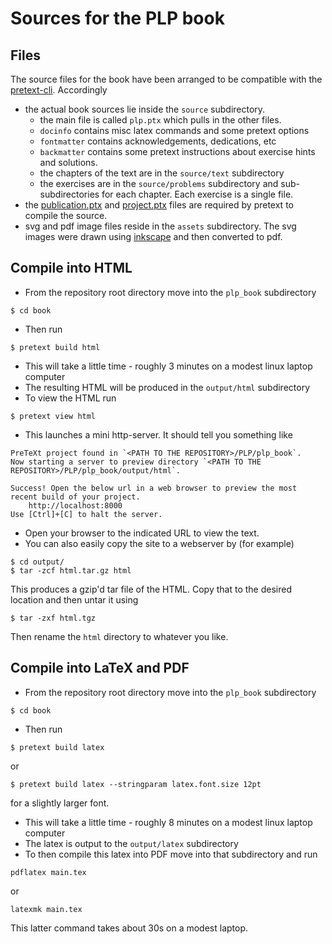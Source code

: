 # Sources for the PLP book

## Files

The source files for the book have been arranged to be compatible with the [pretext-cli](https://pretextbook.org/doc/guide/html/processing-CLI.html). Accordingly
* the actual book sources lie inside the `source` subdirectory.
  * the main file is called `plp.ptx` which pulls in the other files.
  * `docinfo` contains misc latex commands and some pretext options
  * `fontmatter` contains acknowledgements, dedications, etc
  * `backmatter` contains some pretext instructions about exercise hints and solutions.
  * the chapters of the text are in the `source/text` subdirectory
  * the exercises are in the `source/problems` subdirectory and sub-subdirectories for each chapter. Each exercise is a single file.
* the [publication.ptx](https://pretextbook.org/doc/guide/html/publication-file.html) and [project.ptx](https://pretextbook.org/doc/guide/html/cli-publication.html) files are required by pretext to compile the source.
* svg and pdf image files reside in the `assets` subdirectory. The svg images were drawn using [inkscape](https://inkscape.org/) and then converted to pdf.




## Compile into HTML
* From the repository root directory move into the `plp_book` subdirectory
```
$ cd book
```
* Then run
```
$ pretext build html
```
* This will take a little time - roughly 3 minutes on a modest linux laptop computer
* The resulting HTML will be produced in the `output/html` subdirectory
* To view the HTML run
```
$ pretext view html
```
* This launches a mini http-server. It should tell you something like 
```
PreTeXt project found in `<PATH TO THE REPOSITORY>/PLP/plp_book`.
Now starting a server to preview directory `<PATH TO THE REPOSITORY>/PLP/plp_book/output/html`.

Success! Open the below url in a web browser to preview the most recent build of your project.
    http://localhost:8000
Use [Ctrl]+[C] to halt the server.

```
* Open your browser to the indicated URL to view the text.
* You can also easily copy the site to a webserver by (for example)
```
$ cd output/
$ tar -zcf html.tar.gz html
```
This produces a gzip'd tar file of the HTML. Copy that to the desired location and then untar it using
```
$ tar -zxf html.tgz
```
Then rename the `html` directory to whatever you like.


## Compile into LaTeX and PDF
* From the repository root directory move into the `plp_book` subdirectory
```
$ cd book
```
* Then run
```
$ pretext build latex
```
or
```
$ pretext build latex --stringparam latex.font.size 12pt
```
for a slightly larger font.
* This will take a little time - roughly 8 minutes on a modest linux laptop computer
* The latex is output to the `output/latex` subdirectory
* To then compile this latex into PDF move into that subdirectory and run 
```
pdflatex main.tex
```
or
```
latexmk main.tex
```
This latter command takes about 30s on a modest laptop.

